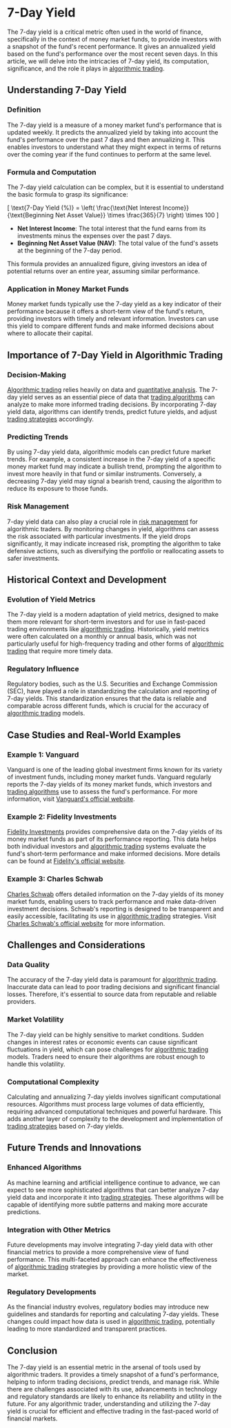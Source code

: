 # 7-Day Yield

The 7-day yield is a critical metric often used in the world of finance, specifically in the context of money market funds, to provide investors with a snapshot of the fund's recent performance. It gives an annualized yield based on the fund's performance over the most recent seven days. In this article, we will delve into the intricacies of 7-day yield, its computation, significance, and the role it plays in [algorithmic trading](../a/algorithmic_trading.md). 

## Understanding 7-Day Yield

### Definition

The 7-day yield is a measure of a money market fund's performance that is updated weekly. It predicts the annualized yield by taking into account the fund's performance over the past 7 days and then annualizing it. This enables investors to understand what they might expect in terms of returns over the coming year if the fund continues to perform at the same level.

### Formula and Computation

The 7-day yield calculation can be complex, but it is essential to understand the basic formula to grasp its significance:

\[ \text{7-Day Yield (\%)} = \left( \frac{\text{Net Interest Income}}{\text{Beginning Net Asset Value}} \times \frac{365}{7} \right) \times 100 \]

- **Net Interest Income**: The total interest that the fund earns from its investments minus the expenses over the past 7 days.
- **Beginning Net Asset Value (NAV)**: The total value of the fund's assets at the beginning of the 7-day period.

This formula provides an annualized figure, giving investors an idea of potential returns over an entire year, assuming similar performance.

### Application in Money Market Funds

Money market funds typically use the 7-day yield as a key indicator of their performance because it offers a short-term view of the fund's return, providing investors with timely and relevant information. Investors can use this yield to compare different funds and make informed decisions about where to allocate their capital.

## Importance of 7-Day Yield in Algorithmic Trading

### Decision-Making

[Algorithmic trading](../a/algorithmic_trading.md) relies heavily on data and [quantitative analysis](../q/quantitative_analysis.md). The 7-day yield serves as an essential piece of data that [trading algorithms](../t/trading_algorithms.md) can analyze to make more informed trading decisions. By incorporating 7-day yield data, algorithms can identify trends, predict future yields, and adjust [trading strategies](../t/trading_strategies.md) accordingly.

### Predicting Trends

By using 7-day yield data, algorithmic models can predict future market trends. For example, a consistent increase in the 7-day yield of a specific money market fund may indicate a bullish trend, prompting the algorithm to invest more heavily in that fund or similar instruments. Conversely, a decreasing 7-day yield may signal a bearish trend, causing the algorithm to reduce its exposure to those funds.

### Risk Management

7-day yield data can also play a crucial role in [risk management](../r/risk_management.md) for algorithmic traders. By monitoring changes in yield, algorithms can assess the risk associated with particular investments. If the yield drops significantly, it may indicate increased risk, prompting the algorithm to take defensive actions, such as diversifying the portfolio or reallocating assets to safer investments.

## Historical Context and Development

### Evolution of Yield Metrics

The 7-day yield is a modern adaptation of yield metrics, designed to make them more relevant for short-term investors and for use in fast-paced trading environments like [algorithmic trading](../a/algorithmic_trading.md). Historically, yield metrics were often calculated on a monthly or annual basis, which was not particularly useful for high-frequency trading and other forms of [algorithmic trading](../a/algorithmic_trading.md) that require more timely data.

### Regulatory Influence

Regulatory bodies, such as the U.S. Securities and Exchange Commission (SEC), have played a role in standardizing the calculation and reporting of 7-day yields. This standardization ensures that the data is reliable and comparable across different funds, which is crucial for the accuracy of [algorithmic trading](../a/algorithmic_trading.md) models.

## Case Studies and Real-World Examples

### Example 1: Vanguard

Vanguard is one of the leading global investment firms known for its variety of investment funds, including money market funds. Vanguard regularly reports the 7-day yields of its money market funds, which investors and [trading algorithms](../t/trading_algorithms.md) use to assess the fund's performance. For more information, visit [Vanguard's official website](https://investor.vanguard.com).

### Example 2: Fidelity Investments

[Fidelity Investments](../f/fidelity_investments.md) provides comprehensive data on the 7-day yields of its money market funds as part of its performance reporting. This data helps both individual investors and [algorithmic trading](../a/algorithmic_trading.md) systems evaluate the fund's short-term performance and make informed decisions. More details can be found at [Fidelity's official website](https://www.fidelity.com).

### Example 3: Charles Schwab

[Charles Schwab](../c/charles_schwab.md) offers detailed information on the 7-day yields of its money market funds, enabling users to track performance and make data-driven investment decisions. Schwab's reporting is designed to be transparent and easily accessible, facilitating its use in [algorithmic trading](../a/algorithmic_trading.md) strategies. Visit [Charles Schwab's official website](https://www.schwab.com) for more information.

## Challenges and Considerations

### Data Quality

The accuracy of the 7-day yield data is paramount for [algorithmic trading](../a/algorithmic_trading.md). Inaccurate data can lead to poor trading decisions and significant financial losses. Therefore, it's essential to source data from reputable and reliable providers.

### Market Volatility

The 7-day yield can be highly sensitive to market conditions. Sudden changes in interest rates or economic events can cause significant fluctuations in yield, which can pose challenges for [algorithmic trading](../a/algorithmic_trading.md) models. Traders need to ensure their algorithms are robust enough to handle this volatility.

### Computational Complexity

Calculating and annualizing 7-day yields involves significant computational resources. Algorithms must process large volumes of data efficiently, requiring advanced computational techniques and powerful hardware. This adds another layer of complexity to the development and implementation of [trading strategies](../t/trading_strategies.md) based on 7-day yields.

## Future Trends and Innovations

### Enhanced Algorithms

As machine learning and artificial intelligence continue to advance, we can expect to see more sophisticated algorithms that can better analyze 7-day yield data and incorporate it into [trading strategies](../t/trading_strategies.md). These algorithms will be capable of identifying more subtle patterns and making more accurate predictions.

### Integration with Other Metrics

Future developments may involve integrating 7-day yield data with other financial metrics to provide a more comprehensive view of fund performance. This multi-faceted approach can enhance the effectiveness of [algorithmic trading](../a/algorithmic_trading.md) strategies by providing a more holistic view of the market.

### Regulatory Developments

As the financial industry evolves, regulatory bodies may introduce new guidelines and standards for reporting and calculating 7-day yields. These changes could impact how data is used in [algorithmic trading](../a/algorithmic_trading.md), potentially leading to more standardized and transparent practices.

## Conclusion

The 7-day yield is an essential metric in the arsenal of tools used by algorithmic traders. It provides a timely snapshot of a fund's performance, helping to inform trading decisions, predict trends, and manage risk. While there are challenges associated with its use, advancements in technology and regulatory standards are likely to enhance its reliability and utility in the future. For any algorithmic trader, understanding and utilizing the 7-day yield is crucial for efficient and effective trading in the fast-paced world of financial markets.